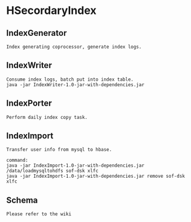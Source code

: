 HSecordaryIndex
===============

## IndexGenerator
    Index generating coprocessor, generate index logs.
    
## IndexWriter
    Consume index logs, batch put into index table. 
    java -jar IndexWriter-1.0-jar-with-dependencies.jar
      
## IndexPorter
    Perform daily index copy task.

## IndexImport
    Transfer user info from mysql to hbase.
    
    command:
    java -jar IndexImport-1.0-jar-with-dependencies.jar /data/loadmysqltohdfs sof-dsk xlfc
    java -jar IndexImport-1.0-jar-with-dependencies.jar remove sof-dsk xlfc

## Schema
	Please refer to the wiki